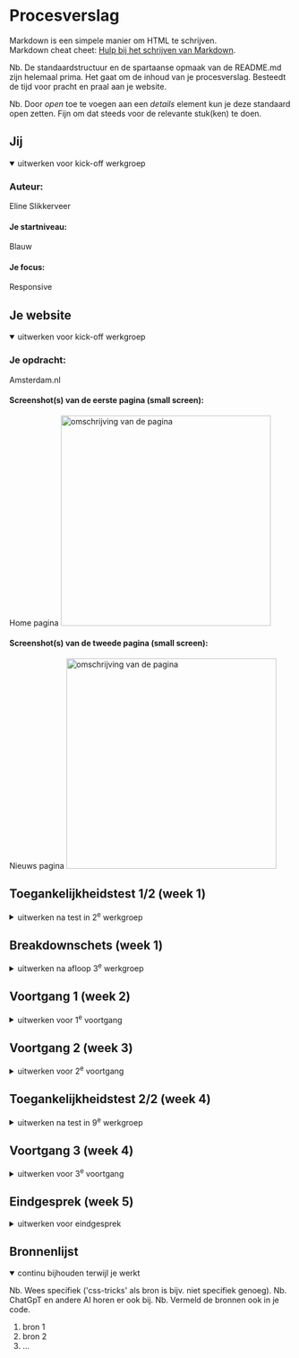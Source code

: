 # Procesverslag
Markdown is een simpele manier om HTML te schrijven.  
Markdown cheat cheet: [Hulp bij het schrijven van Markdown](https://github.com/adam-p/markdown-here/wiki/Markdown-Cheatsheet).

Nb. De standaardstructuur en de spartaanse opmaak van de README.md zijn helemaal prima. Het gaat om de inhoud van je procesverslag. Besteedt de tijd voor pracht en praal aan je website.

Nb. Door *open* toe te voegen aan een *details* element kun je deze standaard open zetten. Fijn om dat steeds voor de relevante stuk(ken) te doen.





## Jij

<details open>
  <summary>uitwerken voor kick-off werkgroep</summary>

  ### Auteur:
Eline Slikkerveer

  #### Je startniveau:
Blauw

  #### Je focus:
Responsive 
 
</details>





## Je website

<details open>
  <summary>uitwerken voor kick-off werkgroep</summary>

  ### Je opdracht:
Amsterdam.nl

  #### Screenshot(s) van de eerste pagina (small screen): 
Home pagina
  <img src="readme-images/Untitled - Frame 2.jpg" width="375px" alt="omschrijving van de pagina">

  #### Screenshot(s) van de tweede pagina (small screen):
Nieuws pagina
  <img src="readme-images/Untitled - Frame22.jpg" width="375px" alt="omschrijving van de pagina">
 
</details>



## Toegankelijkheidstest 1/2 (week 1)

<details>
  <summary>uitwerken na test in 2<sup>e</sup> werkgroep</summary>

  ### Bevindingen
Lego
Ballon test
- Moeilijk twee dingen tegelijk doen.
- Minder informatie
- Grotere knoppen met minder stappen tot je doel

<img src="readme-images/IMG_8681.jpeg" width="375px" alt="omschrijving van de pagina">

Wazig bril test
- Contrast
- Dingen op de plek dat je ze verwacht
- Zoekbalk Groter
- Muis kwijt

<img src="readme-images/IMG_8689.jpeg" width="375px" alt="omschrijving van de pagina">

Screen Reader test Home screen
Hij slaat terwijl je door de homepagina heen tabt een heel stuk over. 
Ook mist hij veel linkjes/ nav die naar andere delen van de website verwijst.

<img src="readme-images/IMG_8692.jpeg" width="375px" alt="omschrijving van de pagina">

Gemeente Amsterdam
De website van de gemeente amsterdam is al erg toegankelijk. 
Verbeterpuntjes zijn bvb een gekke volgorde in koppen en soms zegt hij H1 gemeente Amsterdam terwijl dat geen zichtbare kop is op de pagina. 

</details>



## Breakdownschets (week 1)

<details>
  <summary>uitwerken na afloop 3<sup>e</sup> werkgroep</summary>

  ### de hele pagina: 
  <img src="readme-images/Untitled - Frame 1.jpg" width="375px" alt="breakdown van de hele pagina">

</details>





## Voortgang 1 (week 2)

<details>
  <summary>uitwerken voor 1<sup>e</sup> voortgang</summary>

  ### Stand van zaken
Ik ben volop bezig met het oefenen met css, maar merk wel dat het moeilijker is  dan in eerste instantie gedacht. Ik merk dat ik vooral in de knoop zit met het namaken van mijn gekozen website. Ik heb gekozen voor de Lego site maar die heeft enorm veel gekke dingen en moeilijke onderdelen, waardoor ik het lastig vind om te beginnen. 

Ik heb nu alles in HTML staan, maar merk dat ik het lastig vind om de geleerde stof uit de oefeningen toe te passen op mijn eigen onderdelen en karakters. Tijdens het oefenen denk ik dan heel goed te snappen wat precies de bedoeling is, maar wanneer ik het dan wil toepassen loop ik toch vast. 

Ik twijfel daarom aan de lego website. Het lijkt me misschien handiger om een overzichtelijker site te kiezen, zodat ik niet te overwhelm wordt van alle gekke onderdelen. 


  ### Agenda voor meeting

Mijn Agenda punten
- In hoeverre moet mijn site echt lijken op de site die ik gekozen heb? Mag ik het ook zien als een soort van richtlijn / style pagina?
- Is het oké als ik van site wissel? Ik weet dat het veel extra werk is maar ik denk dat ik dan meer overzicht heb en een beter plan kan maken nu ik al een idee heb qua mogelijkheden



  ### Verslag van meeting
  hier na afloop snel de uitkomsten van de meeting vastleggen

  - Het helpt om Heen en weer te springen van vorige codeer vakken
  - Ik mag nog een andere website kiezen

</details>





## Voortgang 2 (week 3)

<details>
  <summary>uitwerken voor 2<sup>e</sup> voortgang</summary>

  ### Stand van zaken
Omdat ik deze week opniew ben begonnen had ik een hoop in te halen. Ik heb snel de schetsen gemaakt en alles in Html gezet. Dit verliep verbazing wekkend soepel, maar dat zal vast komen door dat ik het nu  voor de tweede keer doe. 

  <img src="readme-images/Scherm­afbeelding 2023-12-10 om 00.54.39.png" width="375px" alt="breakdown van de hele pagina">

  <img src="readme-images/Scherm­afbeelding 2023-12-10 om 00.54.30.png" width="375px" alt="breakdown van de hele pagina">

Ik ben begonnen met het vorm geven van de nav. Hierbij ben ik begonnen met de basic lay out zoals we in de les geleled hebben. Waarbij als het  scherm te smal wordt er een uitklap menu ontstaat. Hierbij heb ik nog niet al te veel gelet op de vormgeving. Het gaat me erom dat hij werkt. 

  <img src="readme-images/Scherm­afbeelding 2023-12-10 om 01.00.22.png" width="375px" alt="breakdown van de hele pagina">
  <img src="readme-images/Scherm­afbeelding 2023-12-10 om 01.00.04.png" width="375px" alt="breakdown van de hele pagina">

Ook heb ik de atrikelen met linkjes in een grid gezet en een rode hover en een dropshadow toe gevoed. Uit de opdrachten van week 1. 

Aan de nieuws site heb ik nog niet veel aangepast. Wel heb ik de linkjes een donker rode kleur gegeven zodat ze lekker op vallen. 

  ### Agenda voor meeting
  Mijn Agenda punten
  - Wat zijn exact de eisen van resonsive? Mijn site is momenteel namelijk helemaal responsive maar ook nog super saai. 
  - Het lijkt me leuk om gwn andere gridjes en stickey afbeeldingen toe te voegen maar mag dat, aangezien het niet op de echte website staat. 
  - Hoe kan ik de section achter het nieuws kopje dat voor de achtergrond img staat  een kleur geven, zonder meteen het hele vak te  kleuren. 


  ### Verslag van meeting
  hier na afloop snel de uitkomsten van de meeting vastleggen

  - Het is goed dat je site responsive is, maar op de nieuws site moet nog wel iets extra's
  - Je mag een div gebruiken, omdat het alleen voor de vormggeving is


</details>





## Toegankelijkheidstest 2/2 (week 4)

<details>
  <summary>uitwerken na test in 9<sup>e</sup> werkgroep</summary>

  ### Bevindingen
Op mijn home scherm is een soort van keuze menu nav wat allemaal linkjes zijn naar verschillende delen van de website. Alleen ziet hij het niet als een linkje.
mijn tab doet t alleen in de footer. 

pepijn
- linkjes duidelijkere linkjes maken
- focus state maken
- text alternative voor de nieuws img
- skip link 
- dark and light + High contrast mode
- increase  text  size 200%
</details>





## Voortgang 3 (week 4)

<details>
  <summary>uitwerken voor 3<sup>e</sup> voortgang</summary>

  ### Stand van zaken
  hier dit ging goed & dit was lastig (neem ook screenshots op van delen van je website en code)


  ### Agenda voor meeting
  samen met je groepje opstellen

  | student 1      | student 2          | student 3    | student 4        |
  | ---            | ---                | ---          | ---              |
  | dit bespreken  | en dit             | en ik dit    | en dan ik dat    |
  | en dat ook nog | dit als er tijd is | nog een punt | dit wil ik zeker |
  | ...            | ...                | ...          | ...              |


  ### Verslag van meeting
  hier na afloop snel de uitkomsten van de meeting vastleggen

  - punt 1
  - punt 2
  - nog een punt
  - ...

</details>





## Eindgesprek (week 5)

<details>
  <summary>uitwerken voor eindgesprek</summary>

  ### Je uitkomst - karakteristiek screenshots:
  <img src="readme-images/dummy-plaatje.jpg" width="375px" alt="uitomst opdracht 1">


  ### Dit ging goed/Heb ik geleerd: 
  Korte omschrijving met plaatjes

  <img src="readme-images/dummy-plaatje.jpg" width="375px" alt="top">


  ### Dit was lastig/Is niet gelukt:
  Korte omschrijving met plaatjes

  <img src="readme-images/dummy-plaatje.jpg" width="375px" alt="bummer">
</details>





## Bronnenlijst

<details open>
  <summary>continu bijhouden terwijl je werkt</summary>

  Nb. Wees specifiek ('css-tricks' als bron is bijv. niet specifiek genoeg). 
  Nb. ChatGpT en andere AI horen er ook bij.
  Nb. Vermeld de bronnen ook in je code.

  1. bron 1
  2. bron 2
  3. ...

</details>